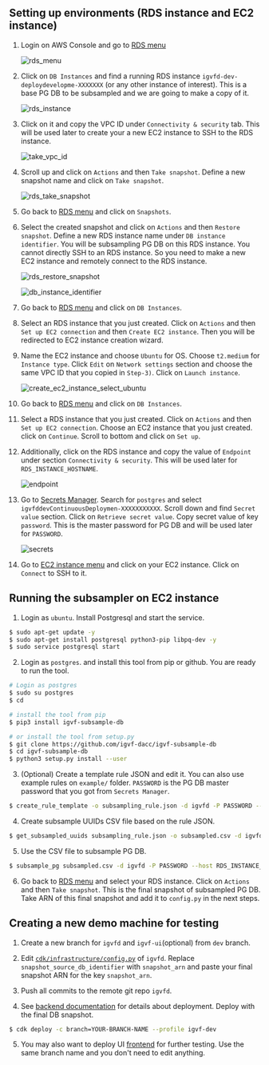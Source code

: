 ## Setting up environments (RDS instance and EC2 instance)

1) Login on AWS Console and go to [RDS menu](https://us-west-2.console.aws.amazon.com/rds/home?region=us-west-2#databases:)

	![rds_menu](images/rds_menu.png)

2) Click on `DB Instances` and find a running RDS instance `igvfd-dev-deploydevelopme-XXXXXXX` (or any other instance of interest). This is a base PG DB to be subsampled and we are going to make a copy of it.

	![rds_instance](images/rds_instance.png)

3) Click on it and copy the VPC ID under `Connectivity & security` tab. This will be used later to create your a new EC2 instance to SSH to the RDS instance.

	![take_vpc_id](images/take_vpc_id.png)

4) Scroll up and click on `Actions` and then `Take snapshot`. Define a new snapshot name and click on `Take snapshot`.

	![rds_take_snapshot](images/rds_take_snapshot.png)

5) Go back to [RDS menu](https://us-west-2.console.aws.amazon.com/rds/home?region=us-west-2#databases:) and click on `Snapshots`.

6) Select the created snapshot and click on `Actions` and then `Restore snapshot`. Define a new RDS instance name under `DB instance identifier`. You will be subsampling PG DB on this RDS instance. You cannot directly SSH to an RDS instance. So you need to make a new EC2 instance and remotely connect to the RDS instance.

	![rds_restore_snapshot](images/rds_restore_snapshot.png)

	![db_instance_identifier](images/db_instance_identifier.png)

7) Go back to [RDS menu](https://us-west-2.console.aws.amazon.com/rds/home?region=us-west-2#databases:) and click on `DB Instances`.

8) Select an RDS instance that you just created. Click on `Actions` and then `Set up EC2 connection` and then `Create EC2 instance`. Then you will be redirected to EC2 instance creation wizard.

9) Name the EC2 instance and choose `Ubuntu` for OS. Choose `t2.medium` for `Instance type`. Click `Edit` on `Network settings` section and choose the same VPC ID that you copied in `Step-3)`. Click on `Launch instance`.

	![create_ec2_instance_select_ubuntu](images/create_ec2_instance_select_ubuntu.png)

10) Go back to [RDS menu](https://us-west-2.console.aws.amazon.com/rds/home?region=us-west-2#databases:) and click on `DB Instances`.

11) Select a RDS instance that you just created. Click on `Actions` and then `Set up EC2 connection`. Choose an EC2 instance that you just created. click on `Continue`. Scroll to bottom and click on `Set up`.

12) Additionally, click on the RDS instance and copy the value of `Endpoint` under section `Connectivity & security`. This will be used later for `RDS_INSTANCE_HOSTNAME`.

	![endpoint](images/endpoint.png)

12) Go to [Secrets Manager](https://us-west-2.console.aws.amazon.com/secretsmanager/home?region=us-west-2#). Search for `postgres` and select `igvfddevContinuousDeploymen-XXXXXXXXXXX`. Scroll down and find `Secret value` section. Click on `Retrieve secret value`. Copy secret value of key `password`. This is the master password for PG DB and will be used later for `PASSWORD`.

	![secrets](images/secrets.png)

13) Go to [EC2 instance menu](https://us-west-2.console.aws.amazon.com/ec2/home?region=us-west-2#Instances:instanceState=running) and click on your EC2 instance. Click on `Connect` to SSH to it.


## Running the subsampler on EC2 instance

1) Login as `ubuntu`. Install Postgresql and start the service.
```bash
$ sudo apt-get update -y
$ sudo apt-get install postgresql python3-pip libpq-dev -y
$ sudo service postgresql start
```

2) Login as `postgres`. and install this tool from pip or github. You are ready to run the tool.
```bash
# Login as postgres
$ sudo su postgres
$ cd

# install the tool from pip
$ pip3 install igvf-subsample-db

# or install the tool from setup.py
$ git clone https://github.com/igvf-dacc/igvf-subsample-db
$ cd igvf-subsample-db
$ python3 setup.py install --user
```

3) (Optional) Create a template rule JSON and edit it. You can also use example rules on `example/` folder. `PASSWORD` is the PG DB master password that you got from `Secrets Manager`.
```bash
$ create_rule_template -o subsampling_rule.json -d igvfd -P PASSWORD --host RDS_INSTANCE_HOSTNAME
```

4) Create subsample UUIDs CSV file based on the rule JSON.
```bash
$ get_subsampled_uuids subsampling_rule.json -o subsampled.csv -d igvfd -P PASSWORD --host RDS_INSTANCE_HOSTNAME
```

5) Use the CSV file to subsample PG DB.
```bash
$ subsample_pg subsampled.csv -d igvfd -P PASSWORD --host RDS_INSTANCE_HOSTNAME
```

6) Go back to [RDS menu](https://us-west-2.console.aws.amazon.com/rds/home?region=us-west-2#databases:) and select your RDS instance. Click on `Actions` and then `Take snapshot`. This is the final snapshot of subsampled PG DB. Take ARN of this final snapshot and add it to `config.py` in the next steps.


## Creating a new demo machine for testing

1) Create a new branch for `igvfd` and `igvf-ui`(optional) from `dev` branch.

2) Edit [`cdk/infrastructure/config.py`](https://github.com/IGVF-DACC/igvfd/blob/dev/cdk/infrastructure/config.py#L63) of `igvfd`. Replace `snapshot_source_db_identifier` with `snapshot_arn` and paste your final snapshot ARN for the key `snapshot_arn`.

3) Push all commits to the remote git repo `igvfd`.

4) See [backend documentation](https://github.com/IGVF-DACC/igvfd/tree/dev/cdk) for details about deployment. Deploy with the final DB snapshot.
```bash
$ cdk deploy -c branch=YOUR-BRANCH-NAME --profile igvf-dev
```

5) You may also want to deploy UI [frontend](https://github.com/IGVF-DACC/igvf-ui/tree/dev/cdk) for further testing. Use the same branch name and you don't need to edit anything.
